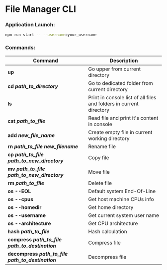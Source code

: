 # File Manager CLI

### Application Launch:
```bash
npm run start -- --username=your_username
```
### Commands:
  
|  Command | Description |
|-------------|-------------|
| **up**   | Go upper from current directory   |
| **cd** ***path_to_directory***   | Go to dedicated folder from current directory   |
| **ls**    | Print in console list of all files and folders in current directory   |
| **cat** ***path_to_file***     | Read file and print it's content in console   |
| **add** ***new_file_name***     | Create empty file in current working directory   |
| **rn** ***path_to_file new_filename***    | Rename file   |
| **cp** ***path_to_file path_to_new_directory***     | Copy file   |
| **mv** ***path_to_file path_to_new_directory***    | Move file   |
| **rm** ***path_to_file***    | Delete file   |
| **os --EOL**    | Default system End-Of-Line   |
| **os --cpus**    | Get host machine CPUs info   |
| **os --homedir**    | Get home directory   |
| **os --username**    | Get current system user name   |
| **os --architecture**    | Get CPU architecture   |
| **hash** ***path_to_file***    | Hash calculation   |
| **compress** ***path_to_file path_to_destination***    | Compress file   |
| **decompress** ***path_to_file path_to_destination***    | Decompress file  |


